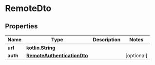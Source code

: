 
# RemoteDto

## Properties
Name | Type | Description | Notes
------------ | ------------- | ------------- | -------------
**url** | **kotlin.String** |  |
**auth** | [**RemoteAuthenticationDto**](RemoteAuthenticationDto.md) |  |  [optional]
